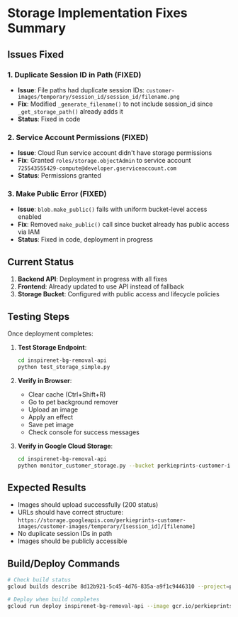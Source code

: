 # Storage Implementation Fixes Summary

## Issues Fixed

### 1. Duplicate Session ID in Path (FIXED)
- **Issue**: File paths had duplicate session IDs: `customer-images/temporary/session_id/session_id/filename.png`
- **Fix**: Modified `_generate_filename()` to not include session_id since `_get_storage_path()` already adds it
- **Status**: Fixed in code

### 2. Service Account Permissions (FIXED)
- **Issue**: Cloud Run service account didn't have storage permissions
- **Fix**: Granted `roles/storage.objectAdmin` to service account `725543555429-compute@developer.gserviceaccount.com`
- **Status**: Permissions granted

### 3. Make Public Error (FIXED)
- **Issue**: `blob.make_public()` fails with uniform bucket-level access enabled
- **Fix**: Removed `make_public()` call since bucket already has public access via IAM
- **Status**: Fixed in code, deployment in progress

## Current Status

1. **Backend API**: Deployment in progress with all fixes
2. **Frontend**: Already updated to use API instead of fallback
3. **Storage Bucket**: Configured with public access and lifecycle policies

## Testing Steps

Once deployment completes:

1. **Test Storage Endpoint**:
   ```bash
   cd inspirenet-bg-removal-api
   python test_storage_simple.py
   ```

2. **Verify in Browser**:
   - Clear cache (Ctrl+Shift+R)
   - Go to pet background remover
   - Upload an image
   - Apply an effect
   - Save pet image
   - Check console for success messages

3. **Verify in Google Cloud Storage**:
   ```bash
   cd inspirenet-bg-removal-api
   python monitor_customer_storage.py --bucket perkieprints-customer-images
   ```

## Expected Results

- Images should upload successfully (200 status)
- URLs should have correct structure: `https://storage.googleapis.com/perkieprints-customer-images/customer-images/temporary/[session_id]/[filename]`
- No duplicate session IDs in path
- Images should be publicly accessible

## Build/Deploy Commands

```bash
# Check build status
gcloud builds describe 8d12b921-5c45-4d76-835a-a9f1c9446310 --project=perkieprints-processing

# Deploy when build completes
gcloud run deploy inspirenet-bg-removal-api --image gcr.io/perkieprints-processing/inspirenet-bg-removal-api:latest --region us-central1 --project perkieprints-processing
```